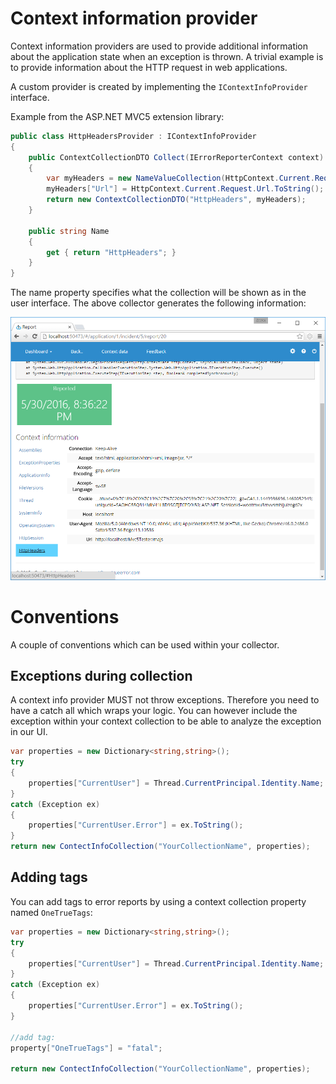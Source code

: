 Context information provider
===============================

Context information providers are used to provide additional information about the application state when an exception is thrown. A trivial example is to provide information about the HTTP request in web applications.

A custom provider is created by implementing the `IContextInfoProvider` interface.

Example from the ASP.NET MVC5 extension library:

```csharp
public class HttpHeadersProvider : IContextInfoProvider
{
	public ContextCollectionDTO Collect(IErrorReporterContext context)
	{
		var myHeaders = new NameValueCollection(HttpContext.Current.Request.Headers);
		myHeaders["Url"] = HttpContext.Current.Request.Url.ToString();
		return new ContextCollectionDTO("HttpHeaders", myHeaders);
	}

	public string Name
	{
		get { return "HttpHeaders"; }
	}
}

```

The name property specifies what the collection will be shown as in the user interface. The above collector generates the following information:

![](./http-headers.png)


# Conventions

A couple of conventions which can be used within your collector.

## Exceptions during collection

A context info provider MUST not throw exceptions. Therefore you need to have a catch all which wraps your logic. You can however include the exception within your context collection to be able to analyze the exception in our UI.

```csharp
var properties = new Dictionary<string,string>();
try
{
	properties["CurrentUser"] = Thread.CurrentPrincipal.Identity.Name;
}
catch (Exception ex)
{
    properties["CurrentUser.Error"] = ex.ToString();
}
return new ContectInfoCollection("YourCollectionName", properties);
```

## Adding tags

You can add tags to error reports by using a context collection property named `OneTrueTags`:

```csharp
var properties = new Dictionary<string,string>();
try
{
	properties["CurrentUser"] = Thread.CurrentPrincipal.Identity.Name;
}
catch (Exception ex)
{
    properties["CurrentUser.Error"] = ex.ToString();
}

//add tag:
property["OneTrueTags"] = "fatal";

return new ContectInfoCollection("YourCollectionName", properties);
```


